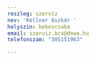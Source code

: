 ```yaml
---
reszleg: szervíz
nev: 'Kellner Oszkár '
helyszin: bekescsaba
email: szerviz.bcs@dewa.hu
telefonszam: "305151963"

---
```

